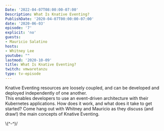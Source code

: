 ```yaml
---
Date: '2022-04-07T08:00:00-07:00'
Description: What Is Knative Eventing?
PublishDate: '2020-04-07T00:00:00-07:00'
date: '2020-06-03'
episode: '7'
explicit: 'no'
guests:
- Mauricio Salatino
hosts:
- Whitney Lee
youtube: ""
lastmod: '2020-10-09'
title: What Is Knative Eventing?
twitch: vmwaretanzu
type: tv-episode
---
```


Knative Eventing resources are loosely coupled, and can be developed and deployed independently of one another.  
This enables developers to use an event-driven architecture with their Kubernetes applications.  How does it work, 
and what does it take to get started?  Come hang out with Whitney and Mauricio as they discuss (and draw!) the main 
concepts of Knative Eventing.


\\(^-^)/
